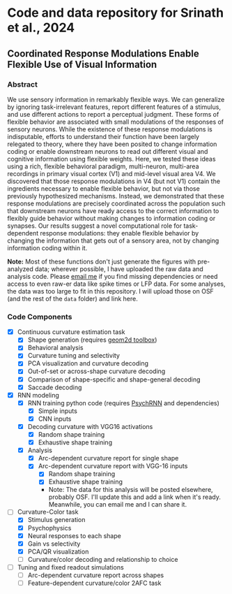# Code and data repository for Srinath et al., 2024

## Coordinated Response Modulations Enable Flexible Use of Visual Information

### Abstract
We use sensory information in remarkably flexible ways. We can generalize by ignoring task-irrelevant features, report different features of a stimulus, and use different actions to report a perceptual judgment. These forms of flexible behavior are associated with small modulations of the responses of sensory neurons. While the existence of these response modulations is indisputable, efforts to understand their function have been largely relegated to theory, where they have been posited to change information coding or enable downstream neurons to read out different visual and cognitive information using flexible weights. Here, we tested these ideas using a rich, flexible behavioral paradigm, multi-neuron, multi-area recordings in primary visual cortex (V1) and mid-level visual area V4. We discovered that those response modulations in V4 (but not V1) contain the ingredients necessary to enable flexible behavior, but not via those previously hypothesized mechanisms. Instead, we demonstrated that these response modulations are precisely coordinated across the population such that downstream neurons have ready access to the correct information to flexibly guide behavior without making changes to information coding or synapses. Our results suggest a novel computational role for task-dependent response modulations: they enable flexible behavior by changing the information that gets out of a sensory area, not by changing information coding within it. 

**Note:** Most of these functions don't just generate the figures with pre-analyzed data; wherever possible, I have uploaded the raw data and analysis code. Please [email me](mailto:ramsrinath@uchicago.edu) if you find missing dependencies or need access to even raw-er data like spike times or LFP data. For some analyses, the data was too large to fit in this repository. I will upload those on OSF (and the rest of the `data` folder) and link here.

### Code Components
- [x] Continuous curvature estimation task
    - [x] Shape generation (requires [geom2d toolbox](https://www.mathworks.com/matlabcentral/fileexchange/7844-geom2d))
    - [x] Behavioral analysis
    - [x] Curvature tuning and selectivity
    - [x] PCA visualization and curvature decoding
    - [x] Out-of-set or across-shape curvature decoding
    - [x] Comparison of shape-specific and shape-general decoding
    - [x] Saccade decoding

- [x] RNN modeling
    - [x] RNN training python code (requires [PsychRNN](https://psychrnn.readthedocs.io/en/latest/) and dependencies)
        - [x] Simple inputs
        - [x] CNN inputs
    - [x] Decoding curvature with VGG16 activations
        - [x] Random shape training
        - [x] Exhaustive shape training
    - [x] Analysis
        - [x] Arc-dependent curvature report for single shape
        - [x] Arc-dependent curvature report with VGG-16 inputs
            - [x] Random shape training
            - [x] Exhaustive shape training
            - Note: The data for this analysis will be posted elsewhere, probably OSF. I'll update this and add a link when it's ready. Meanwhile, you can email me and I can share it.

- [ ] Curvature-Color task
    - [x] Stimulus generation
    - [X] Psychophysics
    - [x] Neural responses to each shape
    - [X] Gain vs selectivity
    - [X] PCA/QR visualization
    - [ ] Curvature/color decoding and relationship to choice

- [ ] Tuning and fixed readout simulations
    - [ ] Arc-dependent curvature report across shapes
    - [ ] Feature-dependent curvature/color 2AFC task
